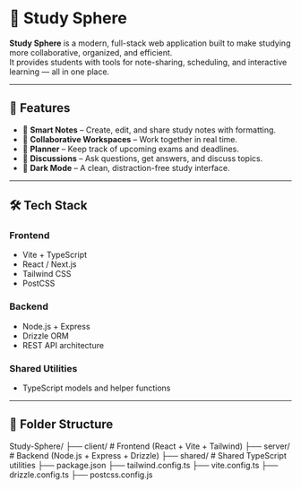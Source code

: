 # 📘 Study Sphere

**Study Sphere** is a modern, full-stack web application built to make studying more collaborative, organized, and efficient.  
It provides students with tools for note-sharing, scheduling, and interactive learning — all in one place.

---

## 🚀 Features

- 🧠 **Smart Notes** – Create, edit, and share study notes with formatting.
- 👥 **Collaborative Workspaces** – Work together in real time.
- 📅 **Planner** – Keep track of upcoming exams and deadlines.
- 💬 **Discussions** – Ask questions, get answers, and discuss topics.
- 🌙 **Dark Mode** – A clean, distraction-free study interface.

---

## 🛠️ Tech Stack

### **Frontend**
- Vite + TypeScript  
- React / Next.js  
- Tailwind CSS  
- PostCSS

### **Backend**
- Node.js + Express  
- Drizzle ORM  
- REST API architecture

### **Shared Utilities**
- TypeScript models and helper functions

---

## 📁 Folder Structure

Study-Sphere/
├── client/ # Frontend (React + Vite + Tailwind)
├── server/ # Backend (Node.js + Express + Drizzle)
├── shared/ # Shared TypeScript utilities
├── package.json
├── tailwind.config.ts
├── vite.config.ts
├── drizzle.config.ts
├── postcss.config.js

